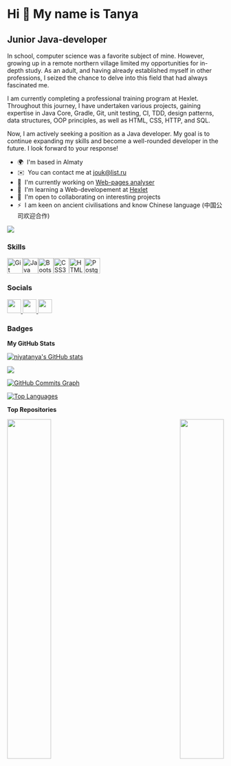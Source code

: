 Hi 👋 My name is Tanya
======================

Junior Java-developer
---------------------

In school, computer science was a favorite subject of mine. However, growing up in a remote northern village limited my opportunities for in-depth study. As an adult, and having already established myself in other professions, I seized the chance to delve into this field that had always fascinated me. 

I am currently completing a professional training program at Hexlet. Throughout this journey, I have undertaken various projects, gaining expertise in Java Core, Gradle, Git, unit testing, CI, TDD, design patterns, data structures, OOP principles, as well as HTML, CSS, HTTP, and SQL. 

Now, I am actively seeking a position as a Java developer. My goal is to continue expanding my skills and become a well-rounded developer in the future. I look forward to your response!

* 🌍  I'm based in Almaty
* ✉️  You can contact me at [jouk@list.ru](mailto:jouk@list.ru)
* 🚀  I'm currently working on [Web-pages analyser](http://github.com/niyatanya/niyatanya.github.io)
* 🧠  I'm learning a Web-developement at [Hexlet](https://ru.hexlet.io/programs/java)
* 🤝  I'm open to collaborating on interesting projects
* ⚡  I am keen on ancient civilisations and know Chinese language (中国公司欢迎合作)

<a href="https://www.github.com/niyatanya" target="_blank" rel="noreferrer"><img
src="https://img.shields.io/github/followers/niyatanya?logo=github&style=for-the-badge&color=ec4899&labelColor=0f172a" /></a>

### Skills


<p align="left">
<a href="https://git-scm.com/" target="_blank" rel="noreferrer"><img src="https://raw.githubusercontent.com/danielcranney/readme-generator/main/public/icons/skills/git-colored.svg" width="36" height="36" alt="Git" /></a><a href="https://www.oracle.com/java/" target="_blank" rel="noreferrer"><img src="https://raw.githubusercontent.com/danielcranney/readme-generator/main/public/icons/skills/java-colored.svg" width="36" height="36" alt="Java" /></a><a href="https://getbootstrap.com/" target="_blank" rel="noreferrer"><img src="https://raw.githubusercontent.com/danielcranney/readme-generator/main/public/icons/skills/bootstrap-colored.svg" width="36" height="36" alt="Bootstrap" /></a><a href="https://www.w3.org/TR/CSS/#css" target="_blank" rel="noreferrer"><img src="https://raw.githubusercontent.com/danielcranney/readme-generator/main/public/icons/skills/css3-colored.svg" width="36" height="36" alt="CSS3" /></a><a href="https://developer.mozilla.org/en-US/docs/Glossary/HTML5" target="_blank" rel="noreferrer"><img src="https://raw.githubusercontent.com/danielcranney/readme-generator/main/public/icons/skills/html5-colored.svg" width="36" height="36" alt="HTML5" /></a><a href="https://www.postgresql.org/" target="_blank" rel="noreferrer"><img src="https://raw.githubusercontent.com/danielcranney/readme-generator/main/public/icons/skills/postgresql-colored.svg" width="36" height="36" alt="PostgreSQL" /></a>
</p>


### Socials

<p align="left"> <a href="https://discord.com/users/naumenkot" target="_blank" rel="noreferrer"> <picture> <source media="(prefers-color-scheme: dark)" srcset="https://raw.githubusercontent.com/danielcranney/readme-generator/main/public/icons/socials/discord-dark.svg" /> <source media="(prefers-color-scheme: light)" srcset="https://raw.githubusercontent.com/danielcranney/readme-generator/main/public/icons/socials/discord.svg" /> <img src="https://raw.githubusercontent.com/danielcranney/readme-generator/main/public/icons/socials/discord.svg" width="32" height="32" /> </picture> </a> <a href="https://www.github.com/niyatanya" target="_blank" rel="noreferrer"> <picture> <source media="(prefers-color-scheme: dark)" srcset="https://raw.githubusercontent.com/danielcranney/readme-generator/main/public/icons/socials/github-dark.svg" /> <source media="(prefers-color-scheme: light)" srcset="https://raw.githubusercontent.com/danielcranney/readme-generator/main/public/icons/socials/github.svg" /> <img src="https://raw.githubusercontent.com/danielcranney/readme-generator/main/public/icons/socials/github.svg" width="32" height="32" /> </picture> </a> <a href="https://www.linkedin.com/in/naumenkot" target="_blank" rel="noreferrer"> <picture> <source media="(prefers-color-scheme: dark)" srcset="https://raw.githubusercontent.com/danielcranney/readme-generator/main/public/icons/socials/linkedin-dark.svg" /> <source media="(prefers-color-scheme: light)" srcset="https://raw.githubusercontent.com/danielcranney/readme-generator/main/public/icons/socials/linkedin.svg" /> <img src="https://raw.githubusercontent.com/danielcranney/readme-generator/main/public/icons/socials/linkedin.svg" width="32" height="32" /> </picture> </a></p>

### Badges

<b>My GitHub Stats</b>

<a href="http://www.github.com/niyatanya"><img src="https://github-readme-stats.vercel.app/api?username=niyatanya&show_icons=true&hide=&count_private=true&title_color=64748b&text_color=ffffff&icon_color=ec4899&bg_color=0f172a&hide_border=true&show_icons=true" alt="niyatanya's GitHub stats" /></a>

<a href="http://www.github.com/niyatanya"><img src="https://github-readme-streak-stats.herokuapp.com/?user=niyatanya&stroke=ffffff&background=0f172a&ring=64748b&fire=64748b&currStreakNum=ffffff&currStreakLabel=64748b&sideNums=ffffff&sideLabels=ffffff&dates=ffffff&hide_border=true" /></a>

<a href="http://www.github.com/niyatanya"><img src="https://github-readme-activity-graph.vercel.app/graph?username=niyatanya&bg_color=0f172a&color=ffffff&line=ec4899&point=ffffff&area_color=0f172a&area=true&hide_border=true&custom_title=GitHub%20Commits%20Graph" alt="GitHub Commits Graph" /></a>

<a href="https://github.com/niyatanya" align="left"><img src="https://github-readme-stats.vercel.app/api/top-langs/?username=niyatanya&langs_count=10&title_color=64748b&text_color=ffffff&icon_color=ec4899&bg_color=0f172a&hide_border=true&locale=en&custom_title=Top%20%Languages" alt="Top Languages" /></a>

<b>Top Repositories</b>

<div width="100%" align="center"><a href="https://github.com/niyatanya/java-project-71" align="left"><img align="left" width="45%" src="https://github-readme-stats.vercel.app/api/pin/?username=niyatanya&repo=java-project-71&title_color=64748b&text_color=ffffff&icon_color=ec4899&bg_color=0f172a&hide_border=true&locale=en" /></a><a href="https://github.com/niyatanya/java-project-61" align="right"><img align="right" width="45%" src="https://github-readme-stats.vercel.app/api/pin/?username=niyatanya&repo=java-project-61&title_color=64748b&text_color=ffffff&icon_color=ec4899&bg_color=0f172a&hide_border=true&locale=en" /></a></div><br /><br /><br /><br /><br /><br /><br />
